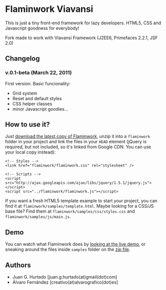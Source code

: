# Flaminwork Viavansi #

This is just a tiny front-end framework for lazy developers. HTML5, CSS and Javascript goodness for everybody!

Fork made to work with Viavansi Framework (J2EE6, Primefaces 2.2.1, JSF 2.0)

## Changelog ##

### v.0.1-beta (March 22, 2011) ###

First version. Basic funcionality:

* Grid system
* Reset and default styles
* CSS helper classes
* minor Javascript goodies…

## How to use it? ##

Just [download the latest copy of Flaminwork](https://github.com/juanghurtado/flaminwork/zipball/master), unzip it into a <code>flaminwork</code> folder in your project and link the files in your <code>HEAD</code> element (jQuery is required, but not included, so it's linked from Google CDN. You can use your local copy instead):

	<!-- Styles -->
	<link href="flaminwork/flaminwork.css" rel="stylesheet" />

	<!-- Scripts -->
	<script src="http://ajax.googleapis.com/ajax/libs/jquery/1.5.1/jquery.js"></script>
	<script src="../flaminwork/flaminwork.js"></script>
	
If you want a fresh HTML5 template example to start your project, you can find it at <code>flaminwork/samples/template.html</code>. Maybe looking for a CSS/JS base file? Find them at <code>flaminwork/samples/css/styles.css</code> and <code>flaminwork/samples/js/main.js</code>.
	
## Demo ##

You can watch what Flaminwork does by [looking at the live demo](http://flaminwork.com/demo/), or sneaking around the files inside <code>samples</code> folder on the [zip file](https://github.com/juanghurtado/flaminwork/zipball/master).

## Authors ##

* Juan G. Hurtado 	[juan.g.hurtado(at)gmail(dot)com]
* Álvaro Fernández 	[creativo(at)alvarografico(dot)es]